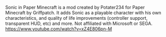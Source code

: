Sonic in Paper Minecraft is a mod created by Potater234 for Paper Minecraft by Griffpatch. It adds Sonic as a playable character with his own characteristics, and quality of life improvements (controller support, transparent HUD, etc) and more. Not affiliated with Microsoft or SEGA.
https://www.youtube.com/watch?v=xZ4E806pn-M
